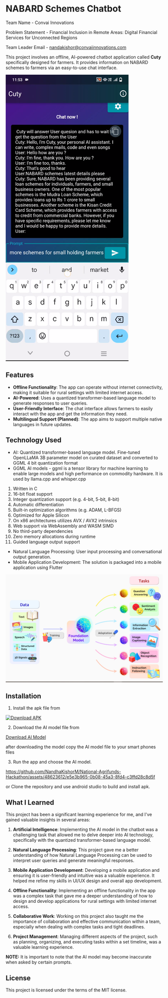 # NABARD Schemes Chatbot

Team Name - Convai Innovations

Problem Statement - Financial Inclusion in Remote Areas: Digital Financial Services for Unconnected Regions

Team Leader Email - nandakishor@convaiinnovations.com

This project involves an offline, AI-powered chatbot application called **Cuty** specifically designed for farmers. It provides information on NABARD schemes to farmers via an easy-to-use chat interface.

![Chatbot Interface](https://github.com/NandhaKishorM/National-Agrifunds-Hackathon/blob/main/convai%20innovations/screenshots/1.png)

## Features

- **Offline Functionality**: The app can operate without internet connectivity, making it suitable for rural settings with limited internet access.
- **AI-Powered**: Uses a quantized transformer-based language model to generate responses to user queries.
- **User-Friendly Interface**: The chat interface allows farmers to easily interact with the app and get the information they need.
- **Multilingual Support (Planned)**: The app aims to support multiple native languages in future updates.

## Technology Used

- AI: Quantized transformer-based language model. Fine-tuned OpenLLaMA 3B parameter model on curated dataset and converted to GGML 4 bit quantization format
- GGML AI models - ggml is a tensor library for machine learning to enable large models and high performance on commodity hardware. It is used by llama.cpp and whisper.cpp

1. Written in C
2. 16-bit float support
3. Integer quantization support (e.g. 4-bit, 5-bit, 8-bit)
4. Automatic differentiation
5. Built-in optimization algorithms (e.g. ADAM, L-BFGS)
6. Optimized for Apple Silicon
7. On x86 architectures utilizes AVX / AVX2 intrinsics
8. Web support via WebAssembly and WASM SIMD
9. No third-party dependencies
10. Zero memory allocations during runtime
11. Guided language output support
- Natural Language Processing: User input processing and conversational output generation.
- Mobile Application Development: The solution is packaged into a mobile application using Flutter

![Technology Used](https://github.com/NandhaKishorM/National-Agrifunds-Hackathon/blob/main/convai%20innovations/screenshots/technology.jpg)

## Installation

1. Install the apk file from

[![Download APK](https://img.shields.io/badge/download-APK-blue.svg)](https://github.com/NandhaKishorM/National-Agrifunds-Hackathon/releases/download/debug/app-release.apk)

2. Download the AI model file from

[Download AI Model](https://github.com/NandhaKishorM/National-Agrifunds-Hackathon/releases/download/debug/ggml-model.bin)


after downloading the model copy the AI model file to your smart phones files

3. Run the app and choose the AI model.

https://github.com/NandhaKishorM/National-Agrifunds-Hackathon/assets/48623612/e5e3b965-0b08-45a3-8fd4-c3ffd28c8d5f

or Clone the repository and use android studio to build and install apk.

## What I Learned

This project has been a significant learning experience for me, and I've gained valuable insights in several areas:

1. **Artificial Intelligence**: Implementing the AI model in the chatbot was a challenging task that allowed me to delve deeper into AI technology, specifically with the quantized transformer-based language model.

2. **Natural Language Processing**: This project gave me a better understanding of how Natural Language Processing can be used to interpret user queries and generate meaningful responses.

3. **Mobile Application Development**: Developing a mobile application and ensuring it is user-friendly and intuitive was a valuable experience. It helped me refine my skills in UI/UX design and overall app development.

4. **Offline Functionality**: Implementing an offline functionality in the app was a complex task that gave me a deeper understanding of how to design and develop applications for rural settings with limited internet access.

5. **Collaborative Work**: Working on this project also taught me the importance of collaboration and effective communication within a team, especially when dealing with complex tasks and tight deadlines.

6. **Project Management**: Managing different aspects of the project, such as planning, organizing, and executing tasks within a set timeline, was a valuable learning experience.

**NOTE:** It is important to note that the AI model may become inaccurate when asked by certain prompts. 

## License

This project is licensed under the terms of the MIT license.
